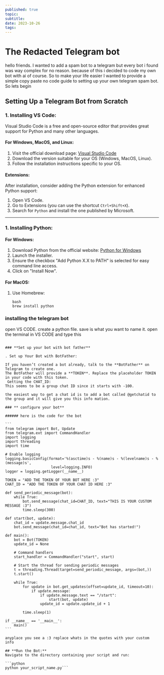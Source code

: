 ```yaml
---
published: true
topic:
subtitle:
date: 2023-10-26
tags: 
---
```


#  The Redacted Telegram bot 

hello friends. I wanted to add a spam bot to a telegram but every bot i found was way complex for no reason. because of this i decided to code my own bot with ai of course. So to make your life easier I wanted to provide a simple copy paste no code guide to setting up your own telegram spam bot. So lets begin 

## Setting Up a Telegram Bot from Scratch

### 1. **Installing VS Code**:

Visual Studio Code is a free and open-source editor that provides great support for Python and many other languages.

#### For Windows, MacOS, and Linux:

1. Visit the official download page: [Visual Studio Code](https://code.visualstudio.com/download)
2. Download the version suitable for your OS (Windows, MacOS, Linux).
3. Follow the installation instructions specific to your OS.

#### Extensions:

After installation, consider adding the Python extension for enhanced Python support:

1. Open VS Code.
2. Go to Extensions (you can use the shortcut `Ctrl+Shift+X`).
3. Search for `Python` and install the one published by Microsoft.

---



### 1. **Installing Python**:

#### For Windows:

1. Download Python from the official website:
   [Python for Windows](https://www.python.org/downloads/windows/)
2. Launch the installer.
3. Ensure the checkbox "Add Python X.X to PATH" is selected for easy command line access.
4. Click on "Install Now".

#### For MacOS:

1. Use Homebrew: 
   
   ````
   bash
   brew install python

### **installing the telegram bot** 
open VS CODE. create a python file. save is what you want to name it. open the terminal in VS CODE and type this 

````pip install python-telegram-bot==12.8.0 

### **Set up your bot with bot father**

. Set up Your Bot with BotFather:

If you haven’t created a bot already, talk to the **BotFather** on Telegram to create one.
The BotFather will provide a **TOKEN**. Replace the placeholder TOKEN in your code with this token.
 Getting the CHAT_ID:
This seems to be a group chat ID since it starts with -100.

the easiest way to get a chat id is to add a bot called @getchatid to the group and it will give you this info mation. 

### ** configure your bot**

###### here is the code for the bot

```
from telegram import Bot, Update
from telegram.ext import CommandHandler
import logging
import threading
import time

# Enable logging
logging.basicConfig(format='%(asctime)s - %(name)s - %(levelname)s - %(message)s',
                     level=logging.INFO)
logger = logging.getLogger(__name__)

TOKEN = "ADD THE TOKEN OF YOUR BOT HERE :3"
CHAT_ID = "ADD THE TOKEN OF YOUR CHAT ID HERE :3"

def send_periodic_message(bot):
    while True:
        bot.send_message(chat_id=CHAT_ID, text="THIS IS YOUR CUSTOM MESSAGE :3")
        time.sleep(300)

def start(bot, update):
    chat_id = update.message.chat_id
    bot.send_message(chat_id=chat_id, text="Bot has started!")

def main():
    bot = Bot(TOKEN)
    update_id = None

    # Command handlers
    start_handler = CommandHandler("start", start)
    
    # Start the thread for sending periodic messages
    t = threading.Thread(target=send_periodic_message, args=(bot,))
    t.start()
    
    while True:
        for update in bot.get_updates(offset=update_id, timeout=10):
            if update.message:
                if update.message.text == "/start":
                    start(bot, update)
                update_id = update.update_id + 1

        time.sleep(1)

if __name__ == '__main__':
    main()
```

anyplace you see a :3 replace whats in the quotes with your custom info

## **Run the Bot:**
Navigate to the directory containing your script and run:

```python
python your_script_name.py```
